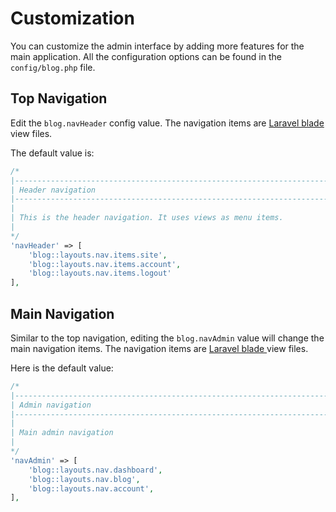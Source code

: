 # Customization

You can customize the admin interface by adding more features for the main application. All the configuration options can be found in the `config/blog.php` file.

## Top Navigation

Edit the `blog.navHeader` config value. The navigation items are [Laravel blade ](https://laravel.com/docs/6.x/blade) view files.

The default value is:

```php
/*
|--------------------------------------------------------------------------
| Header navigation
|--------------------------------------------------------------------------
|
| This is the header navigation. It uses views as menu items.
|
*/
'navHeader' => [
    'blog::layouts.nav.items.site',
    'blog::layouts.nav.items.account',
    'blog::layouts.nav.items.logout'
],
```

## Main Navigation

Similar to the top navigation, editing the `blog.navAdmin` value will change the main navigation items. The navigation items are [Laravel blade ](https://laravel.com/docs/6.x/blade) view files.

Here is the default value:

```php
/*
|--------------------------------------------------------------------------
| Admin navigation
|--------------------------------------------------------------------------
|
| Main admin navigation
|
*/
'navAdmin' => [
    'blog::layouts.nav.dashboard',
    'blog::layouts.nav.blog',
    'blog::layouts.nav.account',
],
```